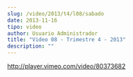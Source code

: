 ```yaml
---
slug: /video/2013/t4/l08/sabado
date: 2013-11-16
tipo: video
author: Usuario Administrador
title: "Video 08 - Trimestre 4 - 2013"
description: ""
---
```


http://player.vimeo.com/video/80373682
